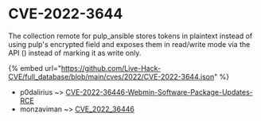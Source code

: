 # CVE-2022-3644

The collection remote for pulp_ansible stores tokens in plaintext instead of using pulp's encrypted field and exposes them in read/write mode via the API () instead of marking it as write only.

{% embed url="https://github.com/Live-Hack-CVE/full_database/blob/main/cves/2022/CVE-2022-3644.json" %}


* p0dalirius ~> [CVE-2022-36446-Webmin-Software-Package-Updates-RCE](https://zeste.alice-snow.ru/2022/database/cve-2022-3644/cve-2022-36446-webmin-software-package-updates-rce-p0dalirius)
* monzaviman ~> [CVE_2022_36446](https://zeste.alice-snow.ru/2022/database/cve-2022-3644/cve_2022_36446-monzaviman)
